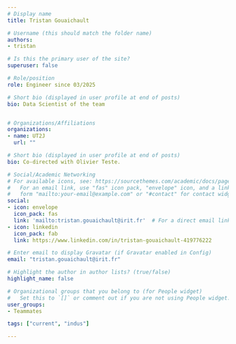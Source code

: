 ```yaml
---
# Display name
title: Tristan Gouaichault

# Username (this should match the folder name)
authors:
- tristan

# Is this the primary user of the site?
superuser: false

# Role/position
role: Engineer since 03/2025

# Short bio (displayed in user profile at end of posts)
bio: Data Scientist of the team


# Organizations/Affiliations
organizations:
- name: UT2J
  url: ""

# Short bio (displayed in user profile at end of posts)
bio: Co-directed with Olivier Teste.

# Social/Academic Networking
# For available icons, see: https://sourcethemes.com/academic/docs/page-builder/#icons
#   For an email link, use "fas" icon pack, "envelope" icon, and a link in the
#   form "mailto:your-email@example.com" or "#contact" for contact widget.
social:
- icon: envelope
  icon_pack: fas
  link: 'mailto:tristan.gouaichault@irit.fr'  # For a direct email link, use "mailto:test@example.org".
- icon: linkedin
  icon_pack: fab
  link: https://www.linkedin.com/in/tristan-gouaichault-419776222

# Enter email to display Gravatar (if Gravatar enabled in Config)
email: "tristan.gouaichault@irit.fr"

# Highlight the author in author lists? (true/false)
highlight_name: false

# Organizational groups that you belong to (for People widget)
#   Set this to `[]` or comment out if you are not using People widget.
user_groups:
- Teammates

tags: ["current", "indus"]

---
```

